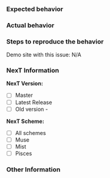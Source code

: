 <!-- ATTENTION!
If you want to fast resolve your issue, WRITE IT IN ENGLISH, please. Not all contributors/collaborators know Chinese language and Google translate can't always give true translates on issues. Thanks!
You may delete this recomendations and use template which is placed below. 
-->

### Expected behavior <!-- (预期行为) -->


### Actual behavior <!-- (实际行为) -->


### Steps to reproduce the behavior <!-- (重现步骤) -->
Demo site with this issue: N/A

### NexT Information <!-- (Check one with "x") -->

**NexT Version:**
- [ ] Master
- [ ] Latest Release
- [ ] Old version - 

**NexT Scheme:**
- [ ] All schemes
- [ ] Muse
- [ ] Mist
- [ ] Pisces

### Other Information <!-- (Like Browser, System, Screenshots) -->
